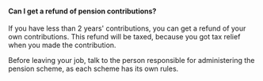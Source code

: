 ####  **Can I get a refund of pension contributions?**

If you have less than 2 years' contributions, you can get a refund of your own
contributions. This refund will be taxed, because you got tax relief when you
made the contribution.

Before leaving your job, talk to the person responsible for administering the
pension scheme, as each scheme has its own rules.
